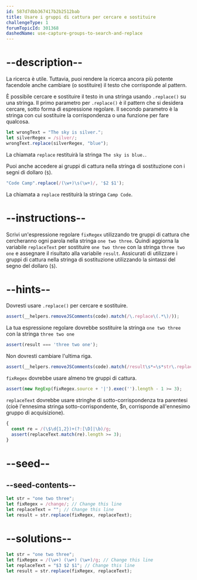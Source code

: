 ```yaml
---
id: 587d7dbb367417b2b2512bab
title: Usare i gruppi di cattura per cercare e sostituire
challengeType: 1
forumTopicId: 301368
dashedName: use-capture-groups-to-search-and-replace
---
```


# --description--

La ricerca è utile. Tuttavia, puoi rendere la ricerca ancora più potente facendole anche cambiare (o sostituire) il testo che corrisponde al pattern.

È possibile cercare e sostituire il testo in una stringa usando `.replace()` su una stringa. Il primo parametro per `.replace()` è il pattern che si desidera cercare, sotto forma di espressione regolare. Il secondo parametro è la stringa con cui sostituire la corrispondenza o una funzione per fare qualcosa.

```js
let wrongText = "The sky is silver.";
let silverRegex = /silver/;
wrongText.replace(silverRegex, "blue");
```

La chiamata `replace` restituirà la stringa `The sky is blue.`.

Puoi anche accedere ai gruppi di cattura nella stringa di sostituzione con i segni di dollaro (`$`).

```js
"Code Camp".replace(/(\w+)\s(\w+)/, '$2 $1');
```

La chiamata a `replace` restituirà la stringa `Camp Code`.

# --instructions--

Scrivi un'espressione regolare `fixRegex` utilizzando tre gruppi di cattura che cercheranno ogni parola nella stringa `one two three`. Quindi aggiorna la variabile `replaceText` per sostituire `one two three` con la stringa `three two one` e assegnare il risultato alla variabile `result`. Assicurati di utilizzare i gruppi di cattura nella stringa di sostituzione utilizzando la sintassi del segno del dollaro (`$`).

# --hints--

Dovresti usare `.replace()` per cercare e sostituire.

```js
assert(__helpers.removeJSComments(code).match(/\.replace\(.*\)/));
```

La tua espressione regolare dovrebbe sostituire la stringa `one two three` con la stringa `three two one`

```js
assert(result === 'three two one');
```

Non dovresti cambiare l'ultima riga.

```js
assert(__helpers.removeJSComments(code).match(/result\s*=\s*str\.replace\(.*?\)/));
```

`fixRegex` dovrebbe usare almeno tre gruppi di cattura.

```js
assert(new RegExp(fixRegex.source + '|').exec('').length - 1 >= 3);
```

`replaceText` dovrebbe usare stringhe di sotto-corrispondenza tra parentesi (cioè l'ennesima stringa sotto-corrispondente, $n, corrisponde all'ennesimo gruppo di acquisizione).

```js
{
  const re = /(\$\d{1,2})+(?:[\D]|\b)/g;
  assert(replaceText.match(re).length >= 3);
}
```

# --seed--

## --seed-contents--

```js
let str = "one two three";
let fixRegex = /change/; // Change this line
let replaceText = ""; // Change this line
let result = str.replace(fixRegex, replaceText);
```

# --solutions--

```js
let str = "one two three";
let fixRegex = /(\w+) (\w+) (\w+)/g; // Change this line
let replaceText = "$3 $2 $1"; // Change this line
let result = str.replace(fixRegex, replaceText);
```
